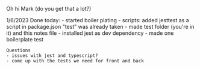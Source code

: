 Oh hi Mark (do you get that a lot?)

1/6/2023
    Done today:
    - started boiler plating
    - scripts: added jesttest as a script in package.json
        "test" was already taken
    - made test folder (you're in it) and this notes file
    - installed jest as dev dependency
    - made one boilerplate test

    Questions
    - issues with jest and typescript?
    - come up with the tests we need for front and back
